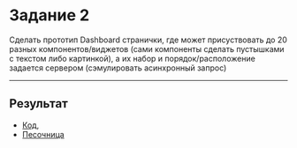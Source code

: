 # Задание 2

Сделать прототип Dashboard странички, где может присуствовать до 20 разных компонентов/виджетов (сами компоненты сделать пустышками с текстом либо картинкой), а их набор и порядок/расположение задается сервером (сэмулировать асинхронный запрос)

___

## Результат

- [Код](https://github.com/chekit/hw-ng-pro/blob/master/task4/src/app/app.component.ts), 
- [Песочница](https://stackblitz.com/edit/angular-ofnzwk?file=src/app/app.component.ts)


